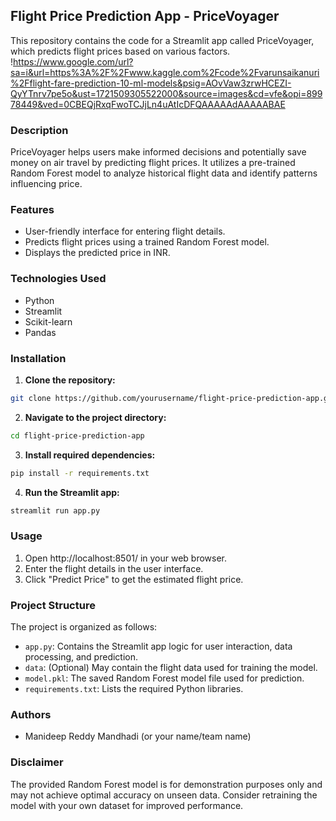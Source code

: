 ## Flight Price Prediction App - PriceVoyager

This repository contains the code for a Streamlit app called PriceVoyager, which predicts flight prices based on various factors. 
!https://www.google.com/url?sa=i&url=https%3A%2F%2Fwww.kaggle.com%2Fcode%2Fvarunsaikanuri%2Fflight-fare-prediction-10-ml-models&psig=AOvVaw3zrwHCEZI-QyYTnrv7pe5o&ust=1721509305522000&source=images&cd=vfe&opi=89978449&ved=0CBEQjRxqFwoTCJjLn4uAtIcDFQAAAAAdAAAAABAE

### Description

PriceVoyager helps users make informed decisions and potentially save money on air travel by predicting flight prices. It utilizes a pre-trained Random Forest model to analyze historical flight data and identify patterns influencing price. 

### Features

* User-friendly interface for entering flight details.
* Predicts flight prices using a trained Random Forest model.
* Displays the predicted price in INR.

### Technologies Used

* Python
* Streamlit
* Scikit-learn
* Pandas

### Installation

1. **Clone the repository:**

```bash
git clone https://github.com/yourusername/flight-price-prediction-app.git
```

2. **Navigate to the project directory:**

```bash
cd flight-price-prediction-app
```

3. **Install required dependencies:**

```bash
pip install -r requirements.txt
```

4. **Run the Streamlit app:**

```bash
streamlit run app.py
```

### Usage

1. Open http://localhost:8501/ in your web browser.
2. Enter the flight details in the user interface.
3. Click "Predict Price" to get the estimated flight price.

### Project Structure

The project is organized as follows:

* `app.py`: Contains the Streamlit app logic for user interaction, data processing, and prediction.
* `data`: (Optional) May contain the flight data used for training the model.
* `model.pkl`: The saved Random Forest model file used for prediction.
* `requirements.txt`: Lists the required Python libraries.

### Authors

* Manideep Reddy Mandhadi (or your name/team name)

### Disclaimer

The provided Random Forest model is for demonstration purposes only and may not achieve optimal accuracy on unseen data. Consider retraining the model with your own dataset for improved performance.
